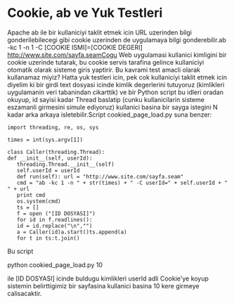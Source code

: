 # Cookie, ab ve Yuk Testleri

Apache ab ile bir kullaniciyi taklit etmek icin URL uzerinden bilgi
gonderilebilecegi gibi cookie uzerinden de uygulamaya bilgi
gonderebilir.ab -kc 1 -n 1 -C [COOKIE ISMI]=[COOKIE DEGERI]
http://www.site.com/sayfa.seamCogu Web uygulamasi kullanici kimligini
bir cookie uzerinde tutarak, bu cookie servis tarafina gelince
kullaniciyi otomatik olarak sisteme giris yaptirir. Bu kavrami test
amacli olarak kullanamaz miyiz? Hatta yuk testleri icin, pek cok
kullaniciyi taklit etmek icin diyelim ki bir girdi text dosyasi icinde
kimlik degerlerini tutuyoruz (kimlikleri uygulamanin veri tabanindan
cikarttik) ve bir Python script bu idleri oradan okuyup, id sayisi
kadar Thread baslatip (cunku kullanicilarin sisteme eszamanli
girmesini simule ediyoruz) kullanici basina bir sayga istegini N kadar
arka arkaya isletebilir.Script cookied_page_load.py suna benzer:


```
import threading, re, os, sys

times = int(sys.argv[1])

class Caller(threading.Thread):
def __init__(self, userId):
   threading.Thread.__init__(self)
   self.userId = userId
   def run(self): url = "http://www.site.com/sayfa.seam"
   cmd = "ab -kc 1 -n " + str(times) + " -C userId=" + self.userId + " " + url
   print cmd
   os.system(cmd)
   ts = []
   f = open ("[ID DOSYASI]")
   for id in f.readlines():
   id = id.replace("\n","")
   a = Caller(id)a.start()ts.append(a)
   for t in ts:t.join()
```

Bu script

python cookied_page_load.py 10

ile [ID DOSYASI] icinde buldugu kimlikleri userId adli Cookie'ye koyup
sistemin belirttigimiz bir sayfasina kullanici basina 10 kere girmeye
calisacaktir.




